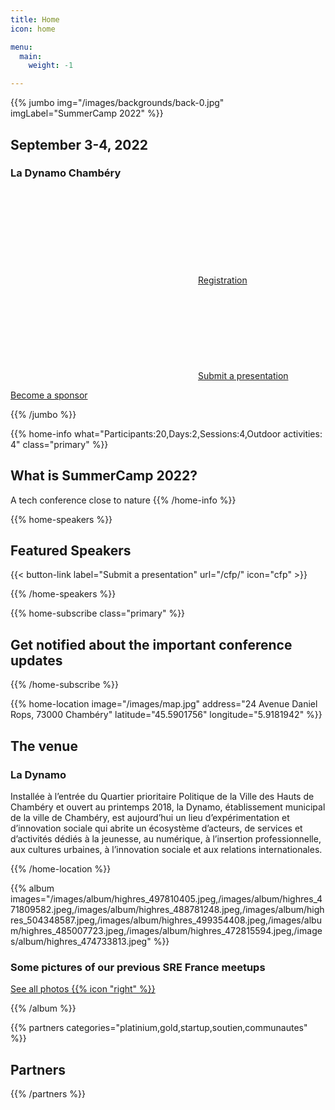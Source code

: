 ```yaml
---
title: Home
icon: home

menu:
  main:
    weight: -1

---
```



{{% jumbo img="/images/backgrounds/back-0.jpg" imgLabel="SummerCamp 2022" %}}

## September 3-4, 2022
### La Dynamo Chambéry

<a class="btn primary btn-lg" href="https://www.eventbrite.com/e/sre-france-summer-camp-tickets-394252900037">
    <svg class="icon icon-ticket"><use xlink:href="#ticket"></use></svg>Registration
</a>

<a class="btn primary btn-lg" href="/cfp/">
    <svg class="icon icon-cfp"><use xlink:href="#cfp"></use></svg>Submit a presentation
</a>

<a class="btn primary btn-lg" style="margin-top: 1em;" href="https://drive.google.com/file/d/1td_9Cr1b2JZvv0bCpOCJNDsEWgVgEp2Y/view?usp=sharing" target="_blank">Become a sponsor</a>

{{% /jumbo %}}



{{% home-info what="Participants:20,Days:2,Sessions:4,Outdoor activities: 4" class="primary" %}}
## What is SummerCamp 2022?

A tech conference close to nature
{{% /home-info %}}


<!-- ... -->



{{% home-speakers %}}
## Featured Speakers

{{< button-link label="Submit a presentation"
                url="/cfp/"
                icon="cfp" >}}
<!--
{{< button-link label="See all speakers"
                url="./speakers"
                icon="right" >}}
--> 

{{% /home-speakers %}}


<!-- ... -->

{{% home-subscribe  class="primary" %}}

## Get notified about the important conference updates

{{% /home-subscribe %}}

<!-- ... -->

<!--
{{% home-tickets %}}
# Tickets

<a class="btn primary" href="https://www.billetweb.fr/devfest-toulouse-2019" target="_blank"><svg class="icon icon-cfp"><use xlink:href="#ticket"></use></svg>Ticketing</a>

<ul>
<li>{{< ticket name="Blind Birds"
           starts="2019-03-25"
           ends="2019-04-25"
           price="40 €"
           info="50 first places"
           soldOut="true"
           url="https://www.billetweb.fr/devfest-toulouse-2019" >}}</li>
<li>{{< ticket name="Early Birds"
           starts="2019-04-25"
           ends="2019-06-22"
           price="60 €"
           info="80 first places"
           soldOut="true"
           url="https://www.billetweb.fr/devfest-toulouse-2019" >}}</li>
<li>{{< ticket name="Normal"
           starts="2019-06-22"
           ends="2019-10-03"
           price="80 €"
           info="300 last places"
           soldOut="true"
           url="https://www.billetweb.fr/devfest-toulouse-2019" >}}</li>
</ul>

\* Your ticket gives you access to all conferences, coffee breaks, and lunch. Accommodation is NOT included in this price.

{{% /home-tickets %}}
-->

<!-- ... -->

{{% home-location
    image="/images/map.jpg"
    address="24 Avenue Daniel Rops, 73000 Chambéry"
    latitude="45.5901756"
    longitude="5.9181942" %}}

## The venue

### La Dynamo

Installée à l’entrée du Quartier prioritaire Politique de la Ville des Hauts de Chambéry et ouvert au printemps 2018, la Dynamo, établissement municipal de la ville de Chambéry, est aujourd’hui un lieu d’expérimentation et d’innovation sociale qui abrite un écosystème d’acteurs, de services et d’activités dédiés à la jeunesse, au numérique, à l’insertion professionnelle, aux cultures urbaines, à l’innovation sociale et aux relations internationales.


{{% /home-location %}}

<!-- ... -->

{{% album images="/images/album/highres_497810405.jpeg,/images/album/highres_471809582.jpeg,/images/album/highres_488781248.jpeg,/images/album/highres_504348587.jpeg,/images/album/highres_499354408.jpeg,/images/album/highres_485007723.jpeg,/images/album/highres_472815594.jpeg,/images/album/highres_474733813.jpeg" %}}

### Some pictures of our previous SRE France meetups

<a class="btn primary" target="_blank" rel="noopener" href="https://www.meetup.com/Site-Reliability-Engineering-France/">
    See all photos
    {{% icon "right" %}}
</a>

{{% /album  %}}

<!-- ... --> 

{{% partners categories="platinium,gold,startup,soutien,communautes" %}}
## Partners
{{% /partners %}}

